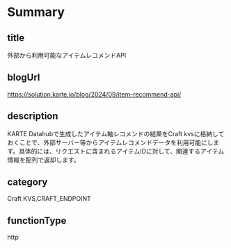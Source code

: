 # Summary

## title
外部から利用可能なアイテムレコメンドAPI

## blogUrl
https://solution.karte.io/blog/2024/09/item-recommend-api/

## description
KARTE Datahubで生成したアイテム軸レコメンドの結果をCraft kvsに格納しておくことで、外部サーバー等からアイテムレコメンドデータを利用可能にします。具体的には、リクエストに含まれるアイテムIDに対して、関連するアイテム情報を配列で返却します。

## category

Craft KVS,CRAFT_ENDPOINT

## functionType 

http